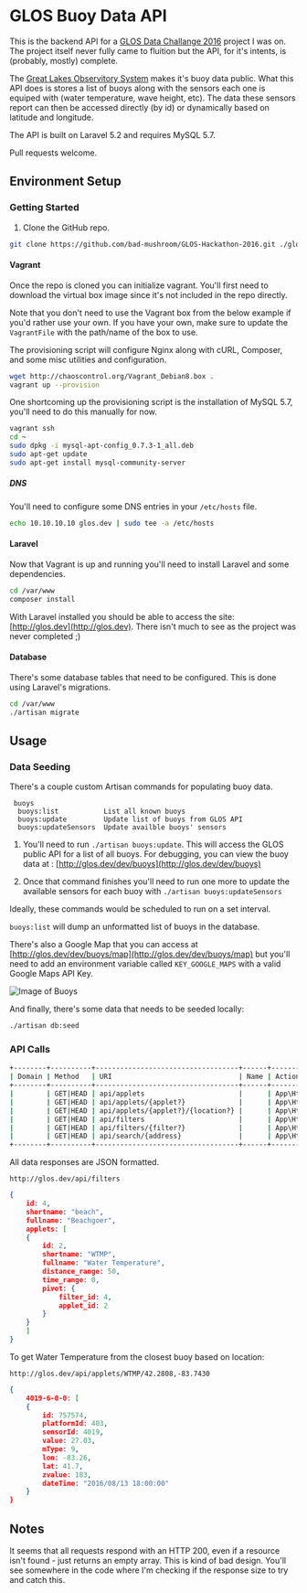 # GLOS Buoy Data API

This is the backend API for a [GLOS Data Challange 2016](https://www.challenge.gov/challenge/great-lakes-observing-system-data-challenge/) project I was on. The project itself never fully came to fluition but the API, for it's intents, is (probably, mostly) complete.

The  [Great Lakes Observitory System](http://www.glos.us) makes it's buoy data public. What this API does is stores a list of buoys along with the sensors each one is equiped with (water temperature, wave height, etc). The data these sensors report can then be accessed directly (by id) or dynamically based on latitude and longitude.

The API is built on Laravel 5.2 and requires MySQL 5.7.

Pull requests welcome.


## Environment Setup

### Getting Started

1. Clone the GitHub repo.

```bash
git clone https://github.com/bad-mushroom/GLOS-Hackathon-2016.git ./glos
```

#### Vagrant

Once the repo is cloned you can initialize vagrant. You'll first need to download the virtual box image since it's not included in the repo directly. 

Note that you don't need to use the Vagrant box from the below example if you'd rather use your own. If you have your own, make sure to update the `VagrantFile` with the path/name of the box to use.

The provisioning script will configure Nginx along with cURL, Composer, and some misc utilities and configuration.

```bash
wget http://chaoscontrol.org/Vagrant_Debian8.box .
vagrant up --provision
```

One shortcoming up the provisioning script is the installation of MySQL 5.7, you'll need to do this manually for now.

```bash
vagrant ssh
cd ~
sudo dpkg -i mysql-apt-config_0.7.3-1_all.deb
sudo apt-get update
sudo apt-get install mysql-community-server
```

##### DNS

You'll need to configure some DNS entries in your `/etc/hosts` file.

```bash
echo 10.10.10.10 glos.dev | sudo tee -a /etc/hosts
```


#### Laravel

Now that Vagrant is up and running you'll need to install Laravel and some dependencies.

```bash
cd /var/www
composer install
```

With Laravel installed you should be able to access the site: [http://glos.dev](http://glos.dev). There isn't much to see as the project was never completed ;)


#### Database

There's some database tables that need to be configured. This is done using Laravel's migrations.

```bash
cd /var/www
./artisan migrate
```

## Usage

### Data Seeding

There's a couple custom Artisan commands for populating buoy data. 

```
 buoys
  buoys:list           List all known buoys
  buoys:update         Update list of buoys from GLOS API
  buoys:updateSensors  Update availble buoys' sensors
```

1. You'll need to run `./artisan buoys:update`. This will access the GLOS public API for a list of all buoys. For debugging, you can view the buoy data at : [http://glos.dev/dev/buoys](http://glos.dev/dev/buoys)

2. Once that command finishes you'll need to run one more to update the available sensors for each buoy with `./artisan buoys:updateSensors`

Ideally, these commands would be scheduled to run on a set interval.

`buoys:list` will dump an unformatted list of buoys in the database.

There's also a Google Map that you can access at [http://glos.dev/dev/buoys/map](http://glos.dev/dev/buoys/map) but you'll need to add an environment variable called `KEY_GOOGLE_MAPS` with a valid Google Maps API Key.

![Image of Buoys](http://chaoscontrol.org/assets/images/Buoys.png)

And finally, there's some data that needs to be seeded locally:

```bash
./artisan db:seed
```


### API Calls

```bash
+--------+----------+-----------------------------------+------+--------------------------------------------------------+------------+
| Domain | Method   | URI                               | Name | Action                                                 | Middleware |
+--------+----------+-----------------------------------+------+--------------------------------------------------------+------------+
|        | GET|HEAD | api/applets                       |      | App\Http\Controllers\Api\Applets@index                 | web        |
|        | GET|HEAD | api/applets/{applet?}             |      | App\Http\Controllers\Api\Applets@show                  | web        |
|        | GET|HEAD | api/applets/{applet?}/{location?} |      | App\Http\Controllers\Api\Applets@show                  | web        |
|        | GET|HEAD | api/filters                       |      | App\Http\Controllers\Api\Filters@index                 | web        |
|        | GET|HEAD | api/filters/{filter?}             |      | App\Http\Controllers\Api\Filters@show                  | web        |
|        | GET|HEAD | api/search/{address}              |      | App\Http\Controllers\Api\Search@show                   | web        |
+--------+----------+-----------------------------------+------+--------------------------------------------------------+------------+

```

All data responses are JSON formatted.

`http://glos.dev/api/filters`

```json
{
    id: 4,
    shortname: "beach",
    fullname: "Beachgoer",
    applets: [
    {
        id: 2,
        shortname: "WTMP",
        fullname: "Water Temperature",
        distance_range: 50,
        time_range: 0,
        pivot: {
            filter_id: 4,
            applet_id: 2
        }
    }
    ]
}
```

To get Water Temperature from the closest buoy based on location:

`http://glos.dev/api/applets/WTMP/42.2808,-83.7430`

```json
{
    4019-6-0-0: [
    {
        id: 757574,
        platformId: 403,
        sensorId: 4019,
        value: 27.03,
        mType: 9,
        lon: -83.26,
        lat: 41.7,
        zvalue: 183,
        dateTime: "2016/08/13 18:00:00"
    }
}
```

## Notes

It seems that all requests respond with an HTTP 200, even if a resource isn't found - just returns an empty array. This is kind of bad design. You'll see somewhere in the code where I'm checking if the response size to try and catch this.


